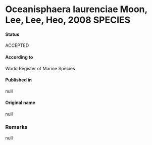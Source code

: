 Oceanisphaera laurenciae Moon, Lee, Lee, Heo, 2008 SPECIES
=======

#### Status
ACCEPTED

#### According to
World Register of Marine Species

#### Published in
null

#### Original name
null

### Remarks
null